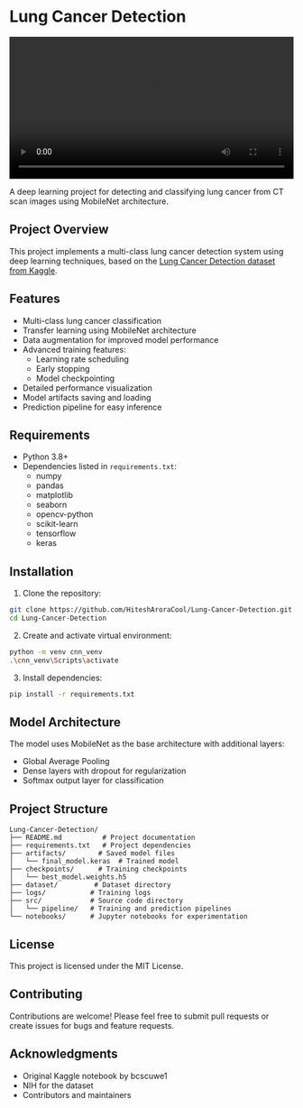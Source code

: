 # Lung Cancer Detection

<video width="100%" controls>
  <source src="Running.mp4" type="video/mp4">
  Your browser does not support the video tag.
</video>

A deep learning project for detecting and classifying lung cancer from CT scan images using MobileNet architecture.

## Project Overview

This project implements a multi-class lung cancer detection system using deep learning techniques, based on the [Lung Cancer Detection dataset from Kaggle](https://www.kaggle.com/code/bcscuwe1/lung-cancer-detection-muilt-classification).

## Features

- Multi-class lung cancer classification
- Transfer learning using MobileNet architecture
- Data augmentation for improved model performance
- Advanced training features:
  - Learning rate scheduling
  - Early stopping
  - Model checkpointing
- Detailed performance visualization
- Model artifacts saving and loading
- Prediction pipeline for easy inference

## Requirements

- Python 3.8+
- Dependencies listed in `requirements.txt`:
  - numpy
  - pandas
  - matplotlib
  - seaborn
  - opencv-python
  - scikit-learn
  - tensorflow
  - keras

## Installation

1. Clone the repository:
```bash
git clone https://github.com/HiteshAroraCool/Lung-Cancer-Detection.git
cd Lung-Cancer-Detection
```

2. Create and activate virtual environment:
```bash
python -m venv cnn_venv
.\cnn_venv\Scripts\activate
```

3. Install dependencies:
```bash
pip install -r requirements.txt
```

## Model Architecture

The model uses MobileNet as the base architecture with additional layers:
- Global Average Pooling
- Dense layers with dropout for regularization
- Softmax output layer for classification

## Project Structure

```
Lung-Cancer-Detection/
├── README.md          # Project documentation
├── requirements.txt   # Project dependencies
├── artifacts/        # Saved model files
│   └── final_model.keras  # Trained model
├── checkpoints/      # Training checkpoints
│   └── best_model.weights.h5
├── dataset/         # Dataset directory
├── logs/           # Training logs
├── src/            # Source code directory
│   └── pipeline/   # Training and prediction pipelines
└── notebooks/      # Jupyter notebooks for experimentation
```

## License

This project is licensed under the MIT License.

## Contributing

Contributions are welcome! Please feel free to submit pull requests or create issues for bugs and feature requests.

## Acknowledgments

- Original Kaggle notebook by bcscuwe1
- NIH for the dataset
- Contributors and maintainers
